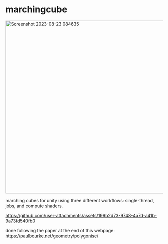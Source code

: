 # marchingcube

<img width="582" height="553" alt="Screenshot 2023-08-23 084635" src="https://github.com/user-attachments/assets/8d8691ea-0aab-4877-aeb5-43ef5eb0da02" />


marching cubes for unity using three different workflows: single-thread, jobs, and compute shaders.



https://github.com/user-attachments/assets/199b2d73-9748-4a7d-a41b-9a73fd540fb0



done following the paper at the end of this webpage:
https://paulbourke.net/geometry/polygonise/
